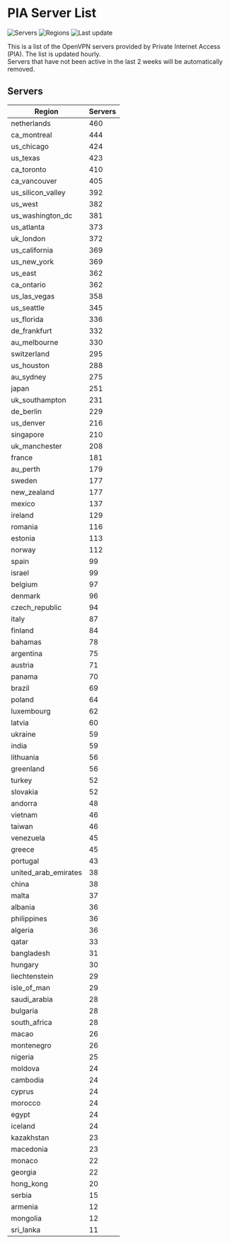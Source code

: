 # PIA Server List

![Servers](https://img.shields.io/badge/servers-13,803-blue)
![Regions](https://img.shields.io/badge/regions-97-blue)
![Last update](https://img.shields.io/badge/last_updated-Tue_Jul_02_14:16:07_UTC_2024-blue)

This is a list of the OpenVPN servers provided by Private Internet Access (PIA). The list is updated hourly. </br>
Servers that have not been active in the last 2 weeks will be automatically removed.

## Servers
| Region               | Servers |
|----------------------|---------|
| netherlands | 460 |
| ca_montreal | 444 |
| us_chicago | 424 |
| us_texas | 423 |
| ca_toronto | 410 |
| ca_vancouver | 405 |
| us_silicon_valley | 392 |
| us_west | 382 |
| us_washington_dc | 381 |
| us_atlanta | 373 |
| uk_london | 372 |
| us_california | 369 |
| us_new_york | 369 |
| us_east | 362 |
| ca_ontario | 362 |
| us_las_vegas | 358 |
| us_seattle | 345 |
| us_florida | 336 |
| de_frankfurt | 332 |
| au_melbourne | 330 |
| switzerland | 295 |
| us_houston | 288 |
| au_sydney | 275 |
| japan | 251 |
| uk_southampton | 231 |
| de_berlin | 229 |
| us_denver | 216 |
| singapore | 210 |
| uk_manchester | 208 |
| france | 181 |
| au_perth | 179 |
| sweden | 177 |
| new_zealand | 177 |
| mexico | 137 |
| ireland | 129 |
| romania | 116 |
| estonia | 113 |
| norway | 112 |
| spain | 99 |
| israel | 99 |
| belgium | 97 |
| denmark | 96 |
| czech_republic | 94 |
| italy | 87 |
| finland | 84 |
| bahamas | 78 |
| argentina | 75 |
| austria | 71 |
| panama | 70 |
| brazil | 69 |
| poland | 64 |
| luxembourg | 62 |
| latvia | 60 |
| ukraine | 59 |
| india | 59 |
| lithuania | 56 |
| greenland | 56 |
| turkey | 52 |
| slovakia | 52 |
| andorra | 48 |
| vietnam | 46 |
| taiwan | 46 |
| venezuela | 45 |
| greece | 45 |
| portugal | 43 |
| united_arab_emirates | 38 |
| china | 38 |
| malta | 37 |
| albania | 36 |
| philippines | 36 |
| algeria | 36 |
| qatar | 33 |
| bangladesh | 31 |
| hungary | 30 |
| liechtenstein | 29 |
| isle_of_man | 29 |
| saudi_arabia | 28 |
| bulgaria | 28 |
| south_africa | 28 |
| macao | 26 |
| montenegro | 26 |
| nigeria | 25 |
| moldova | 24 |
| cambodia | 24 |
| cyprus | 24 |
| morocco | 24 |
| egypt | 24 |
| iceland | 24 |
| kazakhstan | 23 |
| macedonia | 23 |
| monaco | 22 |
| georgia | 22 |
| hong_kong | 20 |
| serbia | 15 |
| armenia | 12 |
| mongolia | 12 |
| sri_lanka | 11 |